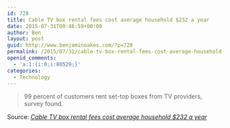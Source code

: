 ```yaml
---
id: 728
title: Cable TV box rental fees cost average household $232 a year
date: 2015-07-31T00:46:59+00:00
author: Ben
layout: post
guid: http://www.benjaminoakes.com/?p=728
permalink: /2015/07/31/cable-tv-box-rental-fees-cost-average-household-232-a-year/
openid_comments:
  - 'a:1:{i:0;i:80529;}'
categories:
  - Technology
---
```

> 99 percent of customers rent set-top boxes from TV providers, survey found.

Source: _[Cable TV box rental fees cost average household $232 a year](http://arstechnica.com/business/2015/07/cable-tv-box-rental-fees-cost-average-household-232-a-year/)_